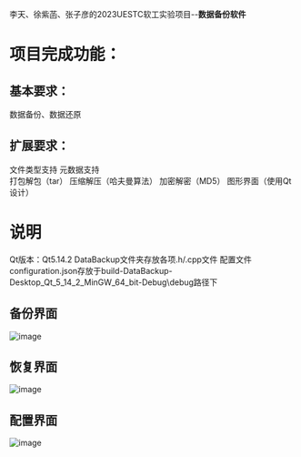 李天、徐紫菡、张子彦的2023UESTC软工实验项目--**数据备份软件**

# 项目完成功能：<br>
## 基本要求：  
数据备份、数据还原
## 扩展要求：  
文件类型支持
元数据支持  
打包解包（tar） 
压缩解压（哈夫曼算法） 
加密解密（MD5） 
图形界面（使用Qt设计）  

# 说明
Qt版本：Qt5.14.2
DataBackup文件夹存放各项.h/.cpp文件
配置文件configuration.json存放于build-DataBackup-Desktop_Qt_5_14_2_MinGW_64_bit-Debug\debug路径下

## 备份界面
![image](https://github.com/litchi-lee/Data-Backup-/assets/79855544/662e244f-47c1-44c1-86d3-cb14b24ea610)
## 恢复界面
![image](https://github.com/litchi-lee/Data-Backup-/assets/79855544/5e58eac4-c061-4e04-beac-511392be5850)
## 配置界面
![image](https://github.com/litchi-lee/Data-Backup-/assets/79855544/6b764929-67d3-4f85-8c88-634d74fc1d51)


